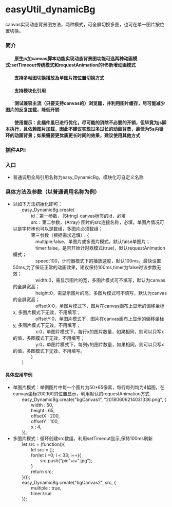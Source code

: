 # easyUtil_dynamicBg
canvas实现动态背景图方法，两种模式，可全屏切换多图，也可在单一图片按位置切换。
<h3>简介</h3>
		<h4>&emsp;&emsp;原生js加canvas脚本功能实现动态背景图功能可选两种动画模式:setTimeout传统模式和requestAnimation的H5新增动画模式</h4>
		<h4>&emsp;&emsp;支持多帧图切换播放及单图片按位置切换方式</h4>
		<h4>&emsp;&emsp;支持模块化引用</h4>
		<h4>&emsp;&emsp;测试兼容主流（只要支持canvas的）浏览器，并利用图片缓存，尽可能减少图片的反复加载，降低开销</h4>
		<h4>&emsp;&emsp;使用提示：此插件虽已进行优化，尽可能的消除不必要的开销，但毕竟为js脚本执行，且依赖图片加载，因此不建议实现过多过长的动画背景，最佳为5s内循环的动画背景；如果需要更优质更长时间的效果，建议使用其他方式</h4>
		<h3>插件API:</h3>
		<h3>入口</h3>
		<ul>
			<li>普通调用全局引用名称为easy_DynamicBg，模块化可自定义名称</li>
		</ul>
		<h3>具体方法及参数（以普通调用名称为例）</h3>
		<ul>
			<li>
				以如下方法初始化即可：<br/>
				&emsp;&emsp;easy_DynamicBg.create(<br/>
								&emsp;&emsp;&emsp;&emsp;id：第一参数，｛String} canvas标签的id，必填 <br/>
								&emsp;&emsp;&emsp;&emsp;src：第二参数，{Array} 图片的src连接名称，必填，单图片情况可以是字符串也可以是数组，多图片必须数组；<br/>
								&emsp;&emsp;&emsp;&emsp;第三参数（根据需求选填）：{<br/>
						&emsp;&emsp;&emsp;&emsp;&emsp;multiple:false，单图片或多图片模式，默认false单图片；<br/>
						&emsp;&emsp;&emsp;&emsp;&emsp;timer:false，是否开始计时器模式(true)，默认requestAnimation模式；<br/>
						&emsp;&emsp;&emsp;&emsp;&emsp;speed:100，计时器模式下的播放速度，默认100ms，最快设置50ms,为了保证正常的动画效果，建议保持100ms,timer为false时该参数无效；<br/>
					&emsp;&emsp;&emsp;&emsp;&emsp;width:0，需显示图片的宽，多图片模式可不填写，默认为canvas的全屏宽高；<br/>
						&emsp;&emsp;&emsp;&emsp;&emsp;height:0，需显示图片的高，多图片模式可不填写，默认为canvas的全屏宽高；<br/>
						&emsp;&emsp;&emsp;&emsp;&emsp;offsetX:0，单图片模式下，图片在canvas画布上显示的偏移坐标x, 多图片模式下无效，不用填写；<br/>
						&emsp;&emsp;&emsp;&emsp;&emsp;offsetY:0，单图片模式下，图片在canvas画布上显示的偏移坐标y, 多图片模式下无效，不用填写；<br/>
						&emsp;&emsp;&emsp;&emsp;&emsp;x:0，单图片模式下，每行x的图片数量，如果相同，则可以只写x的值，多图模式下无效，不用填写；<br/>
						&emsp;&emsp;&emsp;&emsp;&emsp;y:0，单图片模式下，每列y的图片数量，如果相同，则可以只写x的值，多图模式下无效，不用填写。<br/>
						&emsp;&emsp;&emsp;&emsp;}<br/>
					&emsp;&emsp;)<br/>
			</li>
		</ul>
		<h4>具体应用举例</h4>
		<ul>
			<li>
				单图片模式：举例图片中每一个图片为50*65像素，每行每列均为4幅图，在canvas坐标200,100的位置显示，利用默认的requestAnimation方式<br/> 
			&emsp;&emsp;easy_DynamicBg.create("bgCanvas1", "20180606214031336.png", {<br/>
					&emsp;&emsp;&emsp;&emsp;width : 50, <br/>
					&emsp;&emsp;&emsp;&emsp;height : 65,<br/>
					&emsp;&emsp;&emsp;&emsp;offsetX : 200,<br/>
					&emsp;&emsp;&emsp;&emsp;offsetY : 100,<br/>
					&emsp;&emsp;&emsp;&emsp;x : 4,<br/>
			&emsp;&emsp;});<br/>
			</li>
			<li>
				多图片模式：循环创建src数组，利用setTimeout显示,保持100ms刷新<br/>
				&emsp;&emsp;let src = (function(){<br/>
				&emsp;&emsp;&emsp;&emsp;let src = [];<br/>
				&emsp;&emsp;&emsp;&emsp;for(let i =0; i < 33; i++){<br/>
						&emsp;&emsp;&emsp;&emsp;&emsp;&emsp;src.push("pic"+i+".jpg");<br/>
				&emsp;&emsp;&emsp;&emsp;}<br/>
				&emsp;&emsp;&emsp;&emsp;return src;<br/>
		&emsp;&emsp;}());<br/>
			&emsp;&emsp;easy_DynamicBg.create("bgCanvas2", src, {<br/>
						&emsp;&emsp;&emsp;&emsp;multiple : true,<br/>
						&emsp;&emsp;&emsp;&emsp;timer:true<br/>
				&emsp;&emsp;});<br/>
			</li>
		</ul>
